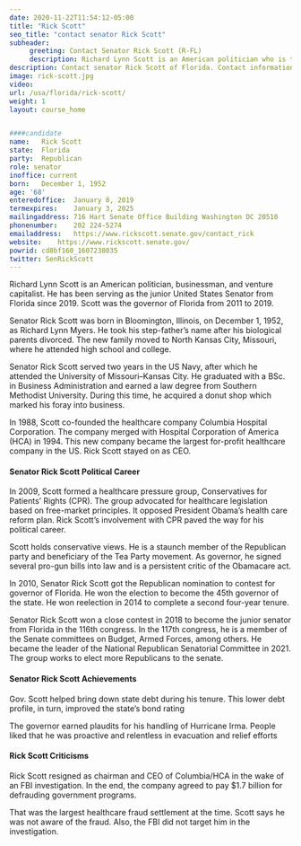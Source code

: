 ```yaml
---
date: 2020-11-22T11:54:12-05:00
title: "Rick Scott"
seo_title: "contact senator Rick Scott"
subheader:
     greeting: Contact Senator Rick Scott (R-FL)
     description: Richard Lynn Scott is an American politician who is the junior United States Senator from Florida since 2019. A member of the Republican Party, he was the 45th governor of Florida from 2011 to 2019.
description: Contact senator Rick Scott of Florida. Contact information for Rick Scott includes email address, phone number, and mailing address.
image: rick-scott.jpg
video: 
url: /usa/florida/rick-scott/
weight: 1
layout: course_home


####candidate
name:	Rick Scott
state:	Florida
party:	Republican
role: senator
inoffice: current
born:	December 1, 1952
age: '68'
enteredoffice:	January 8, 2019
termexpires:	January 3, 2025
mailingaddress:	716 Hart Senate Office Building Washington DC 20510
phonenumber:	202 224-5274
emailaddress:	https://www.rickscott.senate.gov/contact_rick
website:	https://www.rickscott.senate.gov/
powrid: cd8bf160_1607238035
twitter: SenRickScott
---
```

Richard Lynn Scott is an American politician, businessman, and venture capitalist. He has been serving as the junior United States Senator from Florida since 2019. Scott was the governor of Florida from 2011 to 2019.

Senator Rick Scott was born in Bloomington, Illinois, on December 1, 1952, as Richard Lynn Myers. He took his step-father’s name after his biological parents divorced. The new family moved to North Kansas City, Missouri, where he attended high school and college.

Senator Rick Scott served two years in the US Navy, after which he attended the University of Missouri–Kansas City. He graduated with a BSc. in Business Administration and earned a law degree from Southern Methodist University. During this time, he acquired a donut shop which marked his foray into business.

In 1988, Scott co-founded the healthcare company Columbia Hospital Corporation. The company merged with Hospital Corporation of America (HCA) in 1994. This new company became the largest for-profit healthcare company in the US. Rick Scott stayed on as CEO.

####  Senator Rick Scott Political Career
In 2009, Scott formed a healthcare pressure group, Conservatives for Patients’ Rights (CPR). The group advocated for healthcare legislation based on free-market principles. It opposed President Obama’s health care reform plan. Rick Scott’s involvement with CPR paved the way for his political career.

Scott holds conservative views. He is a staunch member of the Republican party and beneficiary of the Tea Party movement. As governor, he signed several pro-gun bills into law and is a persistent critic of the Obamacare act.

In 2010, Senator Rick Scott got the Republican nomination to contest for governor of Florida. He won the election to become the 45th governor of the state. He won reelection in 2014 to complete a second four-year tenure.

Senator Rick Scott won a close contest in 2018 to become the junior senator from Florida in the 116th congress. In the 117th congress, he is a member of the Senate committees on Budget, Armed Forces, among others. He became the leader of the National Republican Senatorial Committee in 2021. The group works to elect more Republicans to the senate.

#### Senator Rick Scott Achievements

Gov. Scott helped bring down state debt during his tenure. This lower debt profile, in turn, improved the state’s bond rating

The governor earned plaudits for his handling of Hurricane Irma. People liked that he was proactive and relentless in evacuation and relief efforts

#### Rick Scott Criticisms

Rick Scott resigned as chairman and CEO of Columbia/HCA in the wake of an FBI investigation. In the end, the company agreed to pay $1.7 billion for defrauding government programs.

That was the largest healthcare fraud settlement at the time. Scott says he was not aware of the fraud. Also, the FBI did not target him in the investigation.